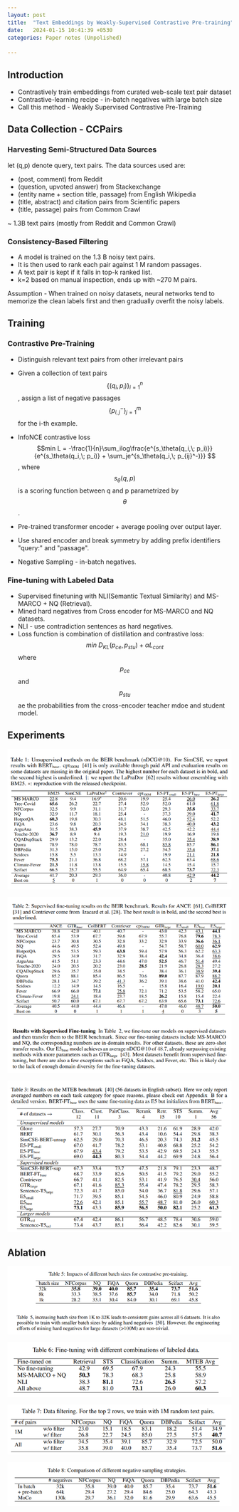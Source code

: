 ```yaml
---
layout: post
title:  "Text Embeddings by Weakly-Supervised Contrastive Pre-training"
date:   2024-01-15 10:41:39 +0530
categories: Paper notes (Unpolished)

---
```


## Introduction

- Contrastively train embeddings from curated web-scale text pair dataset
- Contrastive-learning recipe - in-batch negatives with large batch size
- Call this method - Weakly Supervised Contrastive Pre-Training

## Data Collection - CCPairs


### Harvesting Semi-Structured Data Sources

let (q,p) denote query, text pairs.
The data sources used are:
- (post, comment) from Reddit
- (question, upvoted answer) from Stackexchange
- (entity name + section title, passage) from English Wikipedia
- (title, abstract) and citation pairs from Scientific papers
- (title, passage) pairs from Common  Crawl

~ 1.3B text pairs (mostly from Reddit and Common Crawl)

### Consistency-Based Filtering

- A model is trained on the 1.3 B noisy text pairs.
- It is then used to rank each pair against 1 M random passages.
- A text pair is kept if it falls in top-k ranked list.
- k=2 based on manual inspection, ends up with ~270 M pairs.

Assumption - When trained on noisy datasets, neural networks tend to memorize the clean labels first and then gradually overfit the noisy labels.

## Training

### Contrastive Pre-Training

- Distinguish relevant text pairs from other irrelevant pairs
- Given a collection of text pairs $$\{(q_i, p_i)\}_{i=1}^n$$,
 assign a list of negative passages $$\{p_{i,j}^-\}_{j=1}^m$$ for the i-th example.
- InfoNCE contrastive loss $$min L = -\frac{1}{n}\sum_ilog\frac{e^{s_\theta(q_i,\; p_i)}} {e^{s_\theta(q_i,\; p_i)} + \sum_je^{s_\theta(q_i,\; p_{ij}^-)}} $$ ,
where  $$ s_\theta(q,p) $$ is a scoring function between q and p parametrized by $$ \theta $$.

- Pre-trained transformer encoder + average pooling over output layer.
- Use shared encoder and break symmetry by adding prefix identifiers "query:" and "passage".
- Negative Sampling - in-batch negatives.


### Fine-tuning with Labeled Data

- Supervised finetuning with NLI(Semantic Textual Similarity) and MS-MARCO + NQ (Retrieval).
- Mined hard negatives from Cross encoder for MS-MARCO and NQ datasets.
- NLI - use contradiction sentences as hard negatives.
- Loss function is combination of distillation and contrastive loss:
    $$min \ D_{KL}(p_{ce}, p_{stu}) + \alpha L_{cont}$$
    where  $$ p_{ce} $$ and $$ p_{stu} $$ ae the probabilities from the cross-encoder teacher mdoe and student model.


## Experiments

![Alt text](/assets/image.png)

![Alt text](/assets/image-2.png)

![Alt text](/assets/image-3.png)

## Ablation

![Alt text](/assets/image-4.png)

![Alt text](/assets/image-5.png)

![Alt text](/assets/image-6.png)

![Alt text](/assets/image-7.png)